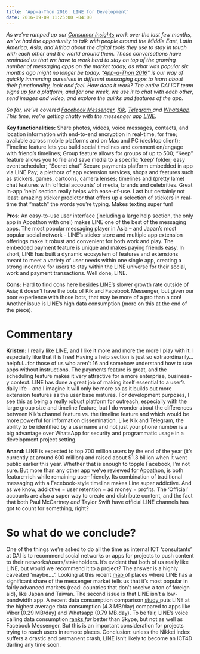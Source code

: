 ```yaml
---
title: 'App-a-Thon 2016: LINE for Development'
date: 2016-09-09 11:25:00 -04:00
---
```


*As we’ve ramped up our [Consumer Insights](http://dai-global-digital.com/tags/?tag=consumer-insights) work over the last few months, we’ve had the opportunity to talk with people around the Middle East, Latin America, Asia, and Africa about the digital tools they use to stay in touch with each other and the world around them. These conversations have reminded us that we have to work hard to stay on top of the growing number of messaging apps on the market today, as what was popular six months ago might no longer be today. “[App-a-Thon 2016](http://dai-global-digital.com/tags/?tag=appathon-2016)” is our way of quickly immersing ourselves in different messaging apps to learn about their functionality, look and feel. How does it work? The entire DAI ICT team signs up for a platform, and for one week, we use it to chat with each other, send images and video, and explore the quirks and features of the app.*

*So far, we’ve covered [Facebook Messenger](http://dai-global-digital.com/facebook-messenger.html), [Kik](http://dai-global-digital.com/appathon-2016-kik-for-development.html), [Telegram ](http://dai-global-digital.com/app-a-thon-2016-telegram-for-development.html)and [WhatsApp](http://dai-global-digital.com/whatsapp-appathon-2016.html).  This time, we’re getting chatty with the messenger app [LINE](http://line.me/en/).*

<!--more-->

**Key functionalities:** Share photos, videos, voice messages, contacts, and location information with end-to-end encryption in real-time, for free; available across mobile platforms and on Mac and PC (desktop client); Timeline feature lets you build social timelines and comment on/engage with friend’s timelines; Group feature allows for groups of up to 500; “Keep” feature allows you to file and save media to a specific ‘keep’ folder; easy event scheduler; “Secret chat” Secure payments platform embedded in app via LINE Pay; a plethora of app extension services, shops and features such as stickers, games, cartoons, camera lenses; timelines and (pretty lame) chat features with ‘official accounts’ of media, brands and celebrities. Great in-app ‘help’ section really helps with ease-of-use. Last but certainly not least: amazing sticker predictor that offers up a selection of stickers in real-time that “match” the words you’re typing.  Makes texting super fun!

**Pros:** An easy-to-use user interface (including a large help section, the only app in Appathon with one!) makes LINE one of the best of the messaging apps.  The most popular messaging player in Asia – and Japan’s most popular social network -  LINE’s sticker store and multiple app extension offerings make it robust and convenient for both work and play.  The embedded payment feature is unique and makes paying friends easy.  In short, LINE has built a dynamic ecosystem of features and extensions meant to meet a variety of user needs within one single app, creating a strong incentive for users to stay within the LINE universe for their social, work and payment transactions.  Well done, LINE.

**Cons:** Hard to find cons here besides LINE’s slower growth rate outside of Asia; it doesn’t have the bots of Kik and Facebook Messenger, but given our poor experience with those bots, that may be more of a pro than a con! Another issue is LINE’s high data consumption (more on this at the end of the piece).  

# **Commentary**

**Kristen:** I really like LINE, and I like it more and more the more I play with it.  I especially like that it is free! Having a help section is just so extraordinarily…helpful…for those of us who aren’t 16 and somehow understand how to use apps without instructions.  The payments feature is great, and the scheduling feature makes it very attractive for a more enterprise, business-y context.  LINE has done a great job of making itself essential to a user’s daily life – and I imagine it will only be more so as it builds out more extension features as the user base matures.  For development purposes, I see this as being a really robust platform for outreach, especially with the large group size and timeline feature, but I do wonder about the differences between Kik’s channel feature vs. the timeline feature and which would be more powerful for information dissemination. Like Kik and Telegram, the ability to be identified by a username and not just your phone number is a big advantage over WhatsApp for security and programmatic usage in a development project setting.

**Anand:** LINE is expected to top 700 million users by the end of the year (it’s currently at around 600 million) and raised about $1.3 billion when it went public earlier this year. Whether that is enough to topple Facebook, I’m not sure. But more than any other app we’ve reviewed for Appathon, is both feature-rich while remaining user-friendly. Its combination of traditional messaging with a Facebook-style timeline makes Line super addictive. And as we know, addictive = user retention = ad money = profits. The ‘Official’ accounts are also a super way to create and distribute content, and the fact that both Paul McCartney *and* Taylor Swift have official LINE channels has got to count for something, right? 

# **So what do we conclude?**

One of the things we’re asked to do all the time as internal ICT ‘consultants’ at DAI is to recommend social networks or apps for projects to push content to their networks/users/stakeholders. It’s evident that both of us really like LINE, but would we recommend it to a project? The answer is a highly caveated ‘maybe….’. Looking at this recent [map ](http://www.bloomberg.com/graphics/2016-line-ipo/)of places where LINE has a significant share of the messenger market tells us that it’s most popular in fairly advanced markets (read: countries that don’t receive a ton of foreign aid), like Japan and Taiwan. The second issue is that LINE isn’t a low-bandwidth app. A recent data consumption comparison [study ](http://m2appinsight.com/android-data-usage-whatsapp-facebook-chrome/)puts LINE at the highest average data consumption (4.3 MB/day) compared to apps like Viber (0.29 MB/day) and Whatsapp (0.79 MB.day). To be fair, LINE’s voice calling data consumption [ranks ](http://www.androidauthority.com/voice-call-data-comparison-598541/)*far* better than Skype, but not as well as Facebook Messenger. But this is an important consideration for projects trying to reach users in remote places. Conclusion: unless the Nikkei index suffers a drastic and permanent crash, LINE isn’t likely to become an ICT4D darling any time soon. 

